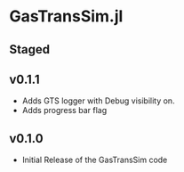 # GasTransSim.jl 

## Staged

## v0.1.1
- Adds GTS logger with Debug visibility on. 
- Adds progress bar flag

## v0.1.0
- Initial Release of the GasTransSim code
